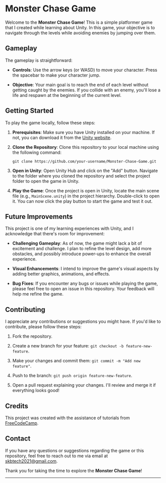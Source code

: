 # Monster Chase Game

Welcome to the **Monster Chase Game**! This is a simple platformer game that I created while learning about Unity. In this game, your objective is to navigate through the levels while avoiding enemies by jumping over them.

## Gameplay

The gameplay is straightforward:

- **Controls**: Use the arrow keys (or WASD) to move your character. Press the spacebar to make your character jump.

- **Objective**: Your main goal is to reach the end of each level without getting caught by the enemies. If you collide with an enemy, you'll lose a life and respawn at the beginning of the current level.

## Getting Started

To play the game locally, follow these steps:

1. **Prerequisites**: Make sure you have Unity installed on your machine. If not, you can download it from the [Unity website](https://unity.com/).

2. **Clone the Repository**: Clone this repository to your local machine using the following command:
   
   ```
   git clone https://github.com/your-username/Monster-Chase-Game.git
   ```

3. **Open in Unity**: Open Unity Hub and click on the "Add" button. Navigate to the folder where you cloned the repository and select the project folder to open the game in Unity.

4. **Play the Game**: Once the project is open in Unity, locate the main scene file (e.g., `MainScene.unity`) in the project hierarchy. Double-click to open it. You can now click the play button to start the game and test it out.

## Future Improvements

This project is one of my learning experiences with Unity, and I acknowledge that there's room for improvement:

- **Challenging Gameplay**: As of now, the game might lack a bit of excitement and challenge. I plan to refine the level design, add more obstacles, and possibly introduce power-ups to enhance the overall experience.

- **Visual Enhancements**: I intend to improve the game's visual aspects by adding better graphics, animations, and effects.

- **Bug Fixes**: If you encounter any bugs or issues while playing the game, please feel free to open an issue in this repository. Your feedback will help me refine the game.

## Contributing

I appreciate any contributions or suggestions you might have. If you'd like to contribute, please follow these steps:

1. Fork the repository.

2. Create a new branch for your feature: `git checkout -b feature-new-feature`.

3. Make your changes and commit them: `git commit -m "Add new feature"`.

4. Push to the branch: `git push origin feature-new-feature`.

5. Open a pull request explaining your changes. I'll review and merge it if everything looks good!

## Credits

This project was created with the assistance of tutorials from [FreeCodeCamp](https://www.freecodecamp.org/).

## Contact

If you have any questions or suggestions regarding the game or this repository, feel free to reach out to me via email at skbtech2021@gmail.com.

Thank you for taking the time to explore the **Monster Chase Game**!

---
